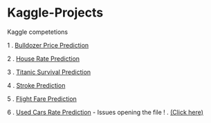 # Kaggle-Projects
Kaggle competetions

1 . [Bulldozer Price Prediction](https://www.kaggle.com/c/bluebook-for-bulldozers)

2 . [House Rate Prediction](https://www.kaggle.com/alwaysddr/house-price-prediction)

3 . [Titanic Survival Prediction](https://www.kaggle.com/alwaysddr/titanic-prediction-initial-impression)

4 . [Stroke Prediction](https://www.kaggle.com/alwaysddr/eda-tools-and-roc-auc-evaluation-80-96)

5 . [Flight Fare Prediction](https://www.kaggle.com/alwaysddr/r2-score-of-91-042-visualization/notebook)

6 . [Used Cars Rate Prediction](https://www.kaggle.com/avikasliwal/used-cars-price-prediction) - Issues opening the file ! . [(Click here)](https://nbviewer.jupyter.org/)
